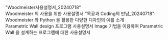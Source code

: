 "Woodmeister사용설명서_20240718"   
    Woodmeister 의 사용을 위한 사용설명서
"목공과 Coding의 만남_20240718":  
     Woodmeister 와 Python 을 활용한 다양한 디자인의 예를 소개     
Parametric Wall design 프로그램 사용설명서
     Image 기법을 이용하여 Parametric Wall 을 설계하는 프로그램에 대한 사용설명서
